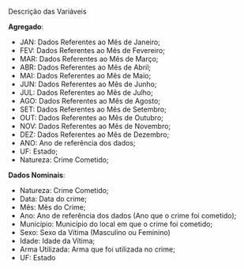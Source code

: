 Descrição das Variáveis

**Agregado**:

* JAN: Dados Referentes ao Mês de Janeiro;
* FEV: Dados Referentes ao Mês de Fevereiro;
* MAR: Dados Referentes ao Mês de Março;
* ABR: Dados Referentes ao Mês de Abril;
* MAI: Dados Referentes ao Mês de Maio;
* JUN: Dados Referentes ao Mês de Junho;
* JUL: Dados Referentes ao Mês de Julho;
* AGO: Dados Referentes ao Mês de Agosto;
* SET: Dados Referentes ao Mês de Setembro;
* OUT: Dados Referentes ao Mês de Outubro;
* NOV: Dados Referentes ao Mês de Novembro;
* DEZ: Dados Referentes ao Mês de Dezembro;
* ANO: Ano de referência dos dados;
* UF: Estado;
* Natureza: Crime Cometido;

**Dados Nominais**:
* Natureza: Crime Cometido;
* Data: Data do crime;
* Mês: Mês do Crime;
* Ano: Ano de referência dos dados (Ano que o crime foi cometido);
* Município: Município do local em que o crime foi cometido;
* Sexo: Sexo da Vítima (Masculino ou Feminino)
* Idade: Idade da Vítima;
* Arma Utilizada: Arma que foi utilizada no crime;
* UF: Estado
